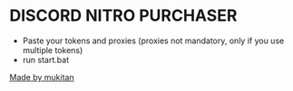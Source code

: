 # DISCORD NITRO PURCHASER

- Paste your tokens and proxies (proxies not mandatory, only if you use multiple tokens)
- run start.bat

[Made by mukitan](https://github.com/mukitan)
